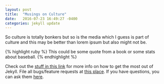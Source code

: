 ```yaml
---
layout: post
title:  "Musings on Culture"
date:   2016-07-23 16:49:27 -0400
categories: jekyll update
---
```

So culture is totally bonkers but so is the media which I guess is part of culture and this may be better than lorem ipsum but also might not be.

{% highlight ruby %}
This could be some quote from a book or some stats about baseball.
{% endhighlight %}

Check out the [stuff in this link][one] for more info on how to get the most out of Jekyll. File all bugs/feature requests at [this place][two]. If you have questions, you can ask them [here][three].

[one]: http://jekyllrb.com/docs/home
[two]:   https://github.com/jekyll/jekyll
[three]: https://talk.jekyllrb.com/
